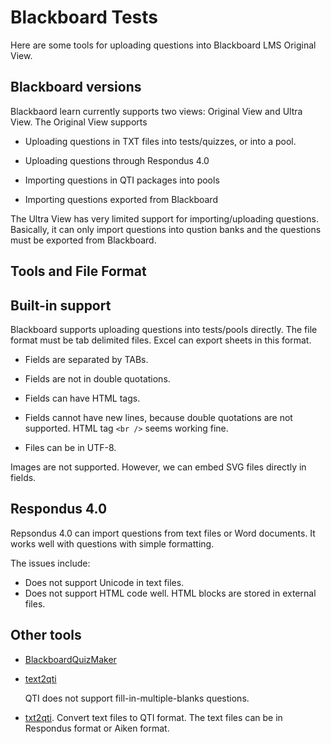 # Blackboard Tests

Here are some tools for uploading questions into Blackboard LMS Original View. 

## Blackboard versions

Blackbaord learn currently supports two views: Original View and Ultra View. 
The Original View supports 

* Uploading questions in TXT files into tests/quizzes, or into a pool.

* Uploading questions through Respondus 4.0

* Importing questions in QTI packages into pools

* Importing questions exported from Blackboard

The Ultra View has very limited support for importing/uploading questions.
Basically, it can only import questions into qustion banks and the questions
must be exported from Blackboard. 

## Tools and File Format

## Built-in support

Blackboard supports uploading questions into tests/pools directly. The file
format must be tab delimited files. Excel can export sheets in this format. 

* Fields are separated by TABs.

* Fields are not in double quotations. 

* Fields can have HTML tags.

* Fields cannot have new lines, because double quotations are not
  supported. HTML tag `<br />` seems working fine. 

* Files can be in UTF-8.

Images are not supported. However, we can embed SVG files directly in fields.


## Respondus 4.0

Repsondus 4.0 can import questions from text files or Word documents.
It works well with questions with simple formatting.

The issues include:
    
* Does not support Unicode in text files.
* Does not support HTML code well. HTML blocks are stored in external files. 

## Other tools

* [BlackboardQuizMaker](https://github.com/toastedcrumpets/BlackboardQuizMaker)

* [text2qti](https://github.com/gpoore/text2qti)

  QTI does not support fill-in-multiple-blanks questions.

* [txt2qti](https://github.com/sfaroult/txt2qti). Convert text files to
  QTI format. The text files can be in Respondus format or Aiken format. 

